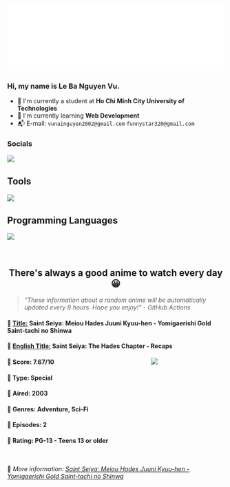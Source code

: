 
<img src="svg/nai.svg" />

<br />

<h3>Hi, my name is <strong>Le Ba Nguyen Vu</strong>.</h3>

- 🏫 I'm currently a student at **Ho Chi Minh City University of Technologies**
- 👀 I'm currently learning **Web Development**
- 📬 E-mail: `vunainguyen2002@gmail.com` `funnystar320@gmail.com`


<h3>Socials</h3>
<a target="_blank" href="https://instagram.com/vu.le1352"><img src="https://img.shields.io/badge/Instagram-%23E4405F.svg?style=for-the-badge&logo=Instagram&logoColor=white" /></a>

<p>
  <h2>Tools</h2>
  <a href="https://skillicons.dev">
    <img src="https://skillicons.dev/icons?i=git,dotnet,mongodb,express,react,nodejs,bootstrap,tailwind,laravel,docker&theme=dark" />
  </a>

  <br />

  <h2>Programming Languages</h2>

  <a href="https://skillicons.dev">
    <img src="https://skillicons.dev/icons?i=javascript,typescript,html,css,cs,php&theme=dark" />
  </a>
</p>

<br />

<h2 align="center">There's always a good anime to watch every day 😀</h2>

<blockquote>
<i>
<q>These information about a random anime will be automatically updated every 8 hours. Hope you enjoy!</q> - GitHub Actions
</i>
</blockquote>

<h4>
  <strong>🥭 <u>Title:</u></strong> Saint Seiya: Meiou Hades Juuni Kyuu-hen - Yomigaerishi Gold Saint-tachi no Shinwa
</h4>

<h4>🌿 <u>English Title:</u> Saint Seiya: The Hades Chapter - Recaps</h4>

<img align="right" width="170" src=https://cdn.myanimelist.net/images/anime/7/13518.jpg />

<h4>🌱 Score: 7.67/10</h4>

<h4>🌲 Type: Special</h4>

<h4>🌴 Aired: 2003</h4>

<h4>🌵 Genres: Adventure, Sci-Fi</h4>

<h4>🥑 Episodes: 2</h4>

<h4>🍏 Rating: PG-13 - Teens 13 or older</h4>

<br />

🍂 *More information: [Saint Seiya: Meiou Hades Juuni Kyuu-hen - Yomigaerishi Gold Saint-tachi no Shinwa](https://myanimelist.net/anime/6154/Saint_Seiya__Meiou_Hades_Juuni_Kyuu-hen_-_Yomigaerishi_Gold_Saint-tachi_no_Shinwa)*
    
